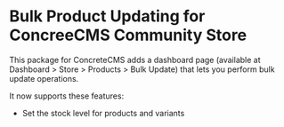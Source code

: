 # Bulk Product Updating for ConcreeCMS Community Store

This package for ConcreteCMS adds a dashboard page (available at Dashboard > Store > Products > Bulk Update) that lets you perform bulk update operations.

It now supports these features:

- Set the stock level for products and variants
